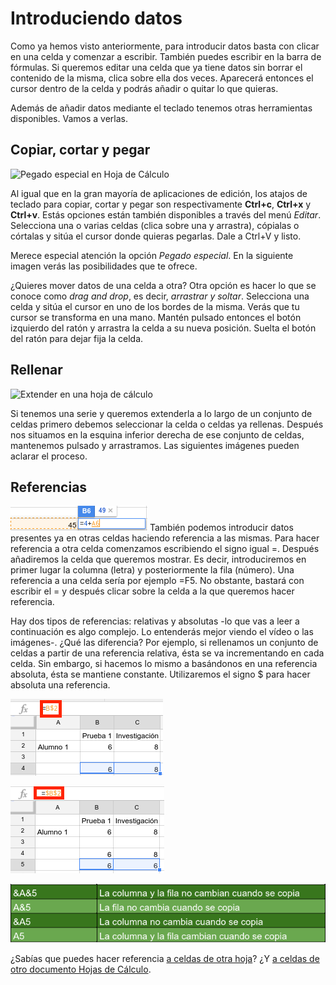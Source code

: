 # Introduciendo datos

Como ya hemos visto anteriormente, para introducir datos basta con clicar en una celda y comenzar a escribir. También puedes escribir en la barra de fórmulas. Si queremos editar una celda que ya tiene datos sin borrar el contenido de la misma, clica sobre ella dos veces. Aparecerá entonces el cursor dentro de la celda y podrás añadir o quitar lo que quieras.

Además de añadir datos mediante el teclado tenemos otras herramientas disponibles. Vamos a verlas.

## Copiar, cortar y pegar

![Pegado especial en Hoja de Cálculo](images/Pegado_especial_en_Hoja_de_Cálculo.png)

Al igual que en la gran mayoría de aplicaciones de edición, los atajos de teclado para copiar, cortar y pegar son respectivamente **Ctrl+c**, **Ctrl+x** y **Ctrl+v**. Estás opciones están también disponibles a través del menú *Editar*. Selecciona una o varias celdas (clica sobre una y arrastra), cópialas o córtalas y sitúa el cursor donde quieras pegarlas. Dale a Ctrl+V y listo.

Merece especial atención la opción *Pegado especial*. En la siguiente imagen verás las posibilidades que te ofrece.

¿Quieres mover datos de una celda a otra? Otra opción es hacer lo que se conoce como *drag and drop*, es decir, *arrastrar y soltar*. Selecciona una celda y sitúa el cursor en uno de los bordes de la misma. Verás que tu cursor se transforma en una mano. Mantén pulsado entonces el botón izquierdo del ratón y arrastra la celda a su nueva posición. Suelta el botón del ratón para dejar fija la celda.

## Rellenar

![Extender en una hoja de cálculo](images/Extender_en_una_hoja_de_cálculo.png)

Si tenemos una serie y queremos extenderla a lo largo de un conjunto de celdas primero debemos seleccionar la celda o celdas ya rellenas. Después nos situamos en la esquina inferior derecha de ese conjunto de celdas, mantenemos pulsado y arrastramos. Las siguientes imágenes pueden aclarar el proceso.

## Referencias

![Referencias en hojas de cálculo](images/Referencias_en_hojas_de_calculo.png) También podemos introducir datos presentes ya en otras celdas haciendo
referencia a las mismas. Para hacer referencia a otra celda comenzamos escribiendo el signo igual =. Después añadiremos la celda que queremos mostrar. Es decir, introduciremos en primer lugar la columna (letra) y posteriormente la fila (número). Una referencia a una celda sería por ejemplo =F5. No obstante, bastará con escribir el = y después clicar sobre la celda a la que queremos hacer referencia.

Hay dos tipos de referencias: relativas y absolutas -lo que vas a leer a continuación es algo complejo. Lo entenderás mejor viendo el vídeo o las imágenes-. ¿Qué las diferencia? Por ejemplo, si rellenamos un conjunto de celdas a partir de una referencia relativa, ésta se va incrementando en cada celda. Sin embargo, si hacemos lo mismo a basándonos en una referencia absoluta, ésta se mantiene constante. Utilizaremos el signo \$ para hacer absoluta una referencia.   

![Ejemplo referencia relativa](images/Ejemplo_referencia_relativa.png)

![Ejemplo referencia absoluta](images/Ejemplo_referencia_absoluta.png)

![Referencias relativas y absolutas](images/Referencias_relativas_y_absolutas.png)

¿Sabías que puedes hacer referencia [a celdas de otra hoja](https://support.google.com/docs/answer/75943?hl=es%7C)? ¿Y [a celdas de otro documento Hojas de Cálculo](https://support.google.com/docs/answer/3093340?hl=es%7C).